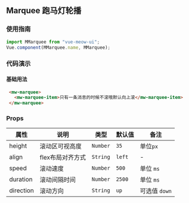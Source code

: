 ## Marquee 跑马灯轮播
### 使用指南
``` javascript
import MMarquee from "vue-meow-ui";
Vue.component(MMarquee.name, MMarquee);
```
### 代码演示
#### 基础用法
```html
 <mw-marquee>
   <mw-marquee-item>只有一条消息的时候不滚哦默认向上滚</mw-marquee-item>
 </mw-marquee>
```
### Props
| 属性 | 说明 | 类型 | 默认值 | 备注 |
|------|------|------|------|------|
| height | 滚动区可视高度 | `Number` | `35` | 单位`px` |
| align | flex布局对齐方式 | `String` | `left` | - |
| speed | 滚动速度 | `Number` | `500` | 单位 `ms`|
| duration | 滚动间隔时间 | `Number` | `2500` | 单位 `ms` |
| direction | 滚动方向 | `String` | `up` | 可选值 `down`|
